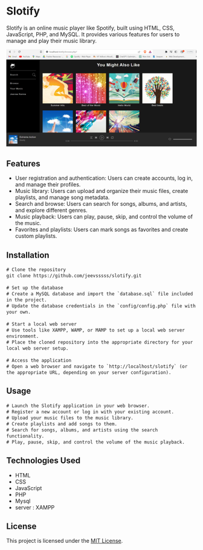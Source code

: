 # Slotify

Slotify is an online music player like Spotify, built using HTML, CSS, JavaScript, PHP, and MySQL. It provides various features for users to manage and play their music library.

![Home Screenshot](slotifyhome.png)

## Features

- User registration and authentication: Users can create accounts, log in, and manage their profiles.
- Music library: Users can upload and organize their music files, create playlists, and manage song metadata.
- Search and browse: Users can search for songs, albums, and artists, and explore different genres.
- Music playback: Users can play, pause, skip, and control the volume of the music.
- Favorites and playlists: Users can mark songs as favorites and create custom playlists.

## Installation

```shell
# Clone the repository
git clone https://github.com/jeevsssss/slotify.git

# Set up the database
# Create a MySQL database and import the `database.sql` file included in the project.
# Update the database credentials in the `config/config.php` file with your own.

# Start a local web server
# Use tools like XAMPP, WAMP, or MAMP to set up a local web server environment.
# Place the cloned repository into the appropriate directory for your local web server setup.

# Access the application
# Open a web browser and navigate to `http://localhost/slotify` (or the appropriate URL, depending on your server configuration).

```
## Usage
```
# Launch the Slotify application in your web browser.
# Register a new account or log in with your existing account.
# Upload your music files to the music library.
# Create playlists and add songs to them.
# Search for songs, albums, and artists using the search functionality.
# Play, pause, skip, and control the volume of the music playback.

```
## Technologies Used

- HTML
- CSS
- JavaScript
- PHP
- Mysql
- server : XAMPP

## License

This project is licensed under the [MIT License](LICENSE).
